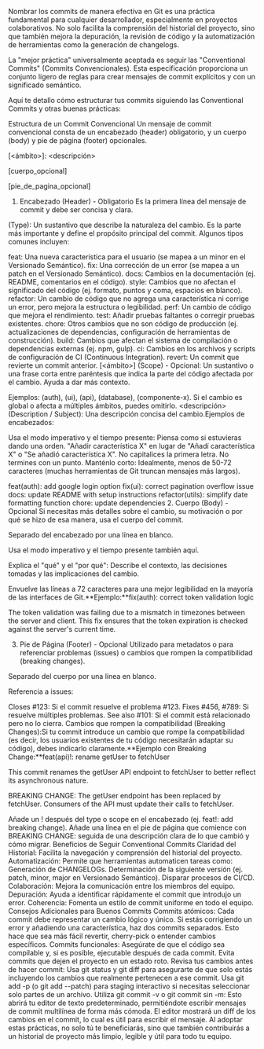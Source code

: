 Nombrar los commits de manera efectiva en Git es una práctica fundamental para cualquier desarrollador, especialmente en proyectos colaborativos. No solo facilita la comprensión del historial del proyecto, sino que también mejora la depuración, la revisión de código y la automatización de herramientas como la generación de changelogs.

La "mejor práctica" universalmente aceptada es seguir las "Conventional Commits" (Commits Convencionales). Esta especificación proporciona un conjunto ligero de reglas para crear mensajes de commit explícitos y con un significado semántico.

Aquí te detallo cómo estructurar tus commits siguiendo las Conventional Commits y otras buenas prácticas:

Estructura de un Commit Convencional
Un mensaje de commit convencional consta de un encabezado (header) obligatorio, y un cuerpo (body) y pie de página (footer) opcionales.

<tipo>[<ámbito>]: <descripción>

[cuerpo_opcional]

[pie_de_pagina_opcional]

1. Encabezado (Header) - Obligatorio
Es la primera línea del mensaje de commit y debe ser concisa y clara.

<tipo> (Type): Un sustantivo que describe la naturaleza del cambio. Es la parte más importante y define el propósito principal del commit. Algunos tipos comunes incluyen:

feat: Una nueva característica para el usuario (se mapea a un minor en el Versionado Semántico).
fix: Una corrección de un error (se mapea a un patch en el Versionado Semántico).
docs: Cambios en la documentación (ej. README, comentarios en el código).
style: Cambios que no afectan el significado del código (ej. formato, puntos y coma, espacios en blanco).
refactor: Un cambio de código que no agrega una característica ni corrige un error, pero mejora la estructura o legibilidad.
perf: Un cambio de código que mejora el rendimiento.
test: Añadir pruebas faltantes o corregir pruebas existentes.
chore: Otros cambios que no son código de producción (ej. actualizaciones de dependencias, configuración de herramientas de construcción).
build: Cambios que afectan el sistema de compilación o dependencias externas (ej. npm, gulp).
ci: Cambios en los archivos y scripts de configuración de CI (Continuous Integration).
revert: Un commit que revierte un commit anterior.
[<ámbito>] (Scope) - Opcional: Un sustantivo o una frase corta entre paréntesis que indica la parte del código afectada por el cambio. Ayuda a dar más contexto.

Ejemplos: (auth), (ui), (api), (database), (componente-x).
Si el cambio es global o afecta a múltiples ámbitos, puedes omitirlo.
<descripción> (Description / Subject): Una descripción concisa del cambio.Ejemplos de encabezados:

Usa el modo imperativo y el tiempo presente: Piensa como si estuvieras dando una orden. "Añadir característica X" en lugar de "Añadí característica X" o "Se añadió característica X".
No capitalices la primera letra.
No termines con un punto.
Manténlo corto: Idealmente, menos de 50-72 caracteres (muchas herramientas de Git truncan mensajes más largos).
<!---->
feat(auth): add google login option
fix(ui): correct pagination overflow issue
docs: update README with setup instructions
refactor(utils): simplify date formatting function
chore: update dependencies
2. Cuerpo (Body) - Opcional
Si necesitas más detalles sobre el cambio, su motivación o por qué se hizo de esa manera, usa el cuerpo del commit.

Separado del encabezado por una línea en blanco.

Usa el modo imperativo y el tiempo presente también aquí.

Explica el "qué" y el "por qué": Describe el contexto, las decisiones tomadas y las implicaciones del cambio.

Envuelve las líneas a 72 caracteres para una mejor legibilidad en la mayoría de las interfaces de Git.**Ejemplo:**fix(auth): correct token validation logic

The token validation was failing due to a mismatch in timezones between the server and client. This fix ensures that the token expiration is checked against the server's current time.

3. Pie de Página (Footer) - Opcional
Utilizado para metadatos o para referenciar problemas (issues) o cambios que rompen la compatibilidad (breaking changes).

Separado del cuerpo por una línea en blanco.

Referencia a issues:

Closes #123: Si el commit resuelve el problema #123.
Fixes #456, #789: Si resuelve múltiples problemas.
See also #101: Si el commit está relacionado pero no lo cierra.
Cambios que rompen la compatibilidad (Breaking Changes):Si tu commit introduce un cambio que rompe la compatibilidad (es decir, los usuarios existentes de tu código necesitarán adaptar su código), debes indicarlo claramente.**Ejemplo con Breaking Change:**feat(api)!: rename getUser to fetchUser

This commit renames the getUser API endpoint to fetchUser to better reflect its asynchronous nature.

BREAKING CHANGE: The getUser endpoint has been replaced by fetchUser. Consumers of the API must update their calls to fetchUser.

Añade un ! después del type o scope en el encabezado (ej. feat!: add breaking change).
Añade una línea en el pie de página que comience con BREAKING CHANGE: seguida de una descripción clara de lo que cambió y cómo migrar.
Beneficios de Seguir Conventional Commits
Claridad del Historial: Facilita la navegación y comprensión del historial del proyecto.
Automatización: Permite que herramientas automaticen tareas como:
Generación de CHANGELOGs.
Determinación de la siguiente versión (ej. patch, minor, major en Versionado Semántico).
Disparar procesos de CI/CD.
Colaboración: Mejora la comunicación entre los miembros del equipo.
Depuración: Ayuda a identificar rápidamente el commit que introdujo un error.
Coherencia: Fomenta un estilo de commit uniforme en todo el equipo.
Consejos Adicionales para Buenos Commits
Commits atómicos: Cada commit debe representar un cambio lógico y único. Si estás corrigiendo un error y añadiendo una característica, haz dos commits separados. Esto hace que sea más fácil revertir, cherry-pick o entender cambios específicos.
Commits funcionales: Asegúrate de que el código sea compilable y, si es posible, ejecutable después de cada commit. Evita commits que dejen el proyecto en un estado roto.
Revisa tus cambios antes de hacer commit: Usa git status y git diff para asegurarte de que solo estás incluyendo los cambios que realmente pertenecen a ese commit. Usa git add -p (o git add --patch) para staging interactivo si necesitas seleccionar solo partes de un archivo.
Utiliza git commit -v o git commit sin -m: Esto abrirá tu editor de texto predeterminado, permitiéndote escribir mensajes de commit multilínea de forma más cómoda. El editor mostrará un diff de los cambios en el commit, lo cual es útil para escribir el mensaje.
Al adoptar estas prácticas, no solo tú te beneficiarás, sino que también contribuirás a un historial de proyecto más limpio, legible y útil para todo tu equipo.